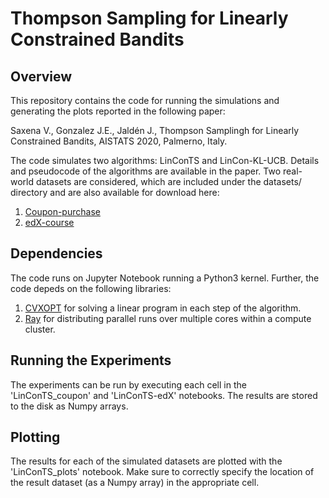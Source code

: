 # Thompson Sampling for Linearly Constrained Bandits

## Overview
This repository contains the code for running the simulations and generating the plots reported in the following paper:  

Saxena V., Gonzalez J.E., Jaldén J., Thompson Samplingh for Linearly Constrained Bandits, AISTATS 2020, Palmerno, Italy.

The code simulates two algorithms: LinConTS and LinCon-KL-UCB. Details and pseudocode of the algorithms are available in the paper. Two real-world datasets are considered, which are included under the datasets/ directory and are also available for download here:  
1. [Coupon-purchase](https://www.kaggle.com/c/coupon-purchase-prediction/data)
2. [edX-course](https://papers.ssrn.com/sol3/papers.cfm?abstract_id=2889436)

## Dependencies
The code runs on Jupyter Notebook running a Python3 kernel. Further, the code depeds on the following libraries:  
1. [CVXOPT](https://github.com/cvxopt/cvxopt) for solving a linear program in each step of the algorithm.  
2. [Ray](https://github.com/ray-project/ray) for distributing parallel runs over multiple cores within a compute cluster.  

## Running the Experiments
The experiments can be run by executing each cell in the 'LinConTS_coupon' and 'LinConTS-edX' notebooks. The results are stored to the disk as Numpy arrays.

## Plotting
The results for each of the simulated datasets are plotted with the 'LinConTS_plots' notebook. Make sure to correctly specify the location of the result dataset (as a Numpy array) in the appropriate cell.
